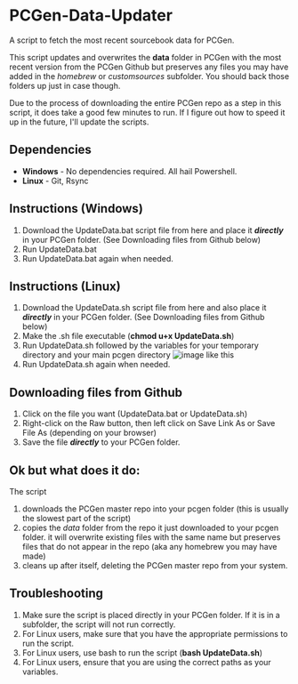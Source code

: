 # PCGen-Data-Updater
A script to fetch the most recent sourcebook data for PCGen.

This script updates and overwrites the **data** folder in PCGen with the most recent version from the PCGen Github but preserves any files you may have added in the *homebrew* or *customsources* subfolder. You should back those folders up just in case though.

Due to the process of downloading the entire PCGen repo as a step in this script, it does take a good few minutes to run. If I figure out how to speed it up in the future, I'll update the scripts.

## Dependencies
- **Windows** 
      - No dependencies required. All hail Powershell.
- **Linux**
      - Git, Rsync
      
## Instructions (Windows)
1) Download the UpdateData.bat script file from here and place it ***directly*** in your PCGen folder. (See Downloading files from Github below)
2) Run UpdateData.bat
3) Run UpdateData.bat again when needed.

## Instructions (Linux)
1) Download the UpdateData.sh script file from here and also place it ***directly*** in your PCGen folder. (See Downloading files from Github below)
2) Make the .sh file executable (**chmod u+x UpdateData.sh**)
3) Run UpdateData.sh followed by the variables for your temporary directory and your main pcgen directory 
![image](https://user-images.githubusercontent.com/66367898/178808020-3ddbef30-2647-4119-8ee0-03a5566b77b6.png) like this
4) Run UpdateData.sh again when needed.

## Downloading files from Github
1) Click on the file you want (UpdateData.bat or UpdateData.sh)
2) Right-click on the Raw button, then left click on Save Link As or Save File As (depending on your browser)
3) Save the file ***directly*** to your PCGen folder.

## Ok but what does it do:
The script 
1) downloads the PCGen master repo into your pcgen folder (this is usually the slowest part of the script)
2) copies the *data* folder from the repo it just downloaded to your pcgen folder. it will overwrite existing files with the same name but preserves files that do not appear in the repo (aka any homebrew you may have made)
3) cleans up after itself, deleting the PCGen master repo from your system.
      
## Troubleshooting
1) Make sure the script is placed directly in your PCGen folder. If it is in a subfolder, the script will not run correctly.
2) For Linux users, make sure that you have the appropriate permissions to run the script.
3) For Linux users, use bash to run the script (**bash UpdateData.sh**)
4) For Linux users, ensure that you are using the correct paths as your variables.
